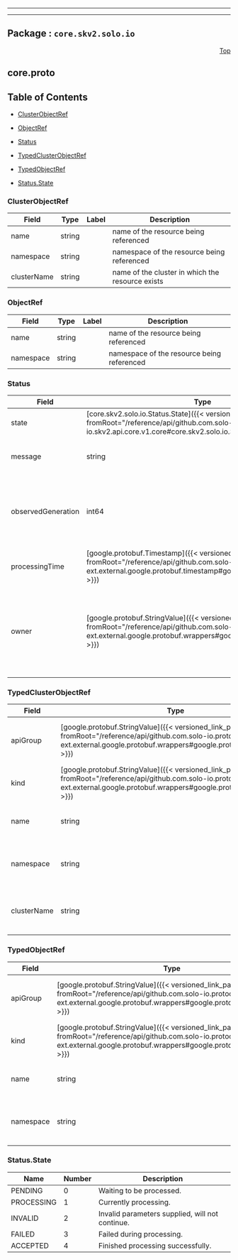 
---

---

## Package : `core.skv2.solo.io`



<a name="top"></a>

<a name="API Reference for core.proto"></a>
<p align="right"><a href="#top">Top</a></p>

## core.proto


## Table of Contents
  - [ClusterObjectRef](#core.skv2.solo.io.ClusterObjectRef)
  - [ObjectRef](#core.skv2.solo.io.ObjectRef)
  - [Status](#core.skv2.solo.io.Status)
  - [TypedClusterObjectRef](#core.skv2.solo.io.TypedClusterObjectRef)
  - [TypedObjectRef](#core.skv2.solo.io.TypedObjectRef)

  - [Status.State](#core.skv2.solo.io.Status.State)






<a name="core.skv2.solo.io.ClusterObjectRef"></a>

### ClusterObjectRef



| Field | Type | Label | Description |
| ----- | ---- | ----- | ----------- |
| name | string |  | name of the resource being referenced |
  | namespace | string |  | namespace of the resource being referenced |
  | clusterName | string |  | name of the cluster in which the resource exists |
  





<a name="core.skv2.solo.io.ObjectRef"></a>

### ObjectRef



| Field | Type | Label | Description |
| ----- | ---- | ----- | ----------- |
| name | string |  | name of the resource being referenced |
  | namespace | string |  | namespace of the resource being referenced |
  





<a name="core.skv2.solo.io.Status"></a>

### Status



| Field | Type | Label | Description |
| ----- | ---- | ----- | ----------- |
| state | [core.skv2.solo.io.Status.State]({{< versioned_link_path fromRoot="/reference/api/github.com.solo-io.skv2.api.core.v1.core#core.skv2.solo.io.Status.State" >}}) |  | The current state of the resource |
  | message | string |  | A human readable message about the current state of the object |
  | observedGeneration | int64 |  | The most recently observed generation of the resource. This value corresponds to the `metadata.generation` of a kubernetes resource |
  | processingTime | [google.protobuf.Timestamp]({{< versioned_link_path fromRoot="/reference/api/github.com.solo-io.protoc-gen-ext.external.google.protobuf.timestamp#google.protobuf.Timestamp" >}}) |  | The time at which this status was recorded |
  | owner | [google.protobuf.StringValue]({{< versioned_link_path fromRoot="/reference/api/github.com.solo-io.protoc-gen-ext.external.google.protobuf.wrappers#google.protobuf.StringValue" >}}) |  | (optional) The owner of the status, this value can be used to identify the entity which wrote this status. This is useful in situations where a given resource may have multiple owners. |
  





<a name="core.skv2.solo.io.TypedClusterObjectRef"></a>

### TypedClusterObjectRef



| Field | Type | Label | Description |
| ----- | ---- | ----- | ----------- |
| apiGroup | [google.protobuf.StringValue]({{< versioned_link_path fromRoot="/reference/api/github.com.solo-io.protoc-gen-ext.external.google.protobuf.wrappers#google.protobuf.StringValue" >}}) |  | API group of the resource being referenced |
  | kind | [google.protobuf.StringValue]({{< versioned_link_path fromRoot="/reference/api/github.com.solo-io.protoc-gen-ext.external.google.protobuf.wrappers#google.protobuf.StringValue" >}}) |  | Kind of the resource being referenced |
  | name | string |  | name of the resource being referenced |
  | namespace | string |  | namespace of the resource being referenced |
  | clusterName | string |  | name of the cluster in which the resource exists |
  





<a name="core.skv2.solo.io.TypedObjectRef"></a>

### TypedObjectRef



| Field | Type | Label | Description |
| ----- | ---- | ----- | ----------- |
| apiGroup | [google.protobuf.StringValue]({{< versioned_link_path fromRoot="/reference/api/github.com.solo-io.protoc-gen-ext.external.google.protobuf.wrappers#google.protobuf.StringValue" >}}) |  | API group of the resource being referenced |
  | kind | [google.protobuf.StringValue]({{< versioned_link_path fromRoot="/reference/api/github.com.solo-io.protoc-gen-ext.external.google.protobuf.wrappers#google.protobuf.StringValue" >}}) |  | Kind of the resource being referenced |
  | name | string |  | name of the resource being referenced |
  | namespace | string |  | namespace of the resource being referenced |
  




 <!-- end messages -->


<a name="core.skv2.solo.io.Status.State"></a>

### Status.State


| Name | Number | Description |
| ---- | ------ | ----------- |
| PENDING | 0 | Waiting to be processed. |
| PROCESSING | 1 | Currently processing. |
| INVALID | 2 | Invalid parameters supplied, will not continue. |
| FAILED | 3 | Failed during processing. |
| ACCEPTED | 4 | Finished processing successfully. |


 <!-- end enums -->

 <!-- end HasExtensions -->

 <!-- end services -->

